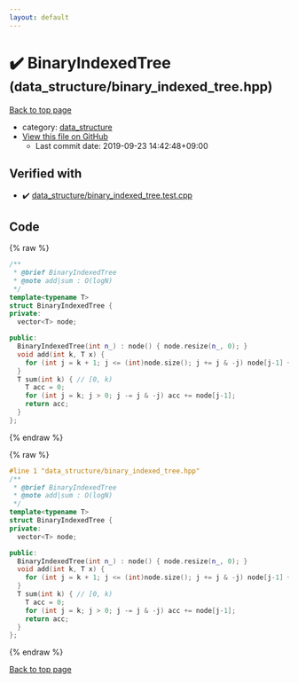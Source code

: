 ```yaml
---
layout: default
---
```


<!-- mathjax config similar to math.stackexchange -->
<script type="text/javascript" async
  src="https://cdnjs.cloudflare.com/ajax/libs/mathjax/2.7.5/MathJax.js?config=TeX-MML-AM_CHTML">
</script>
<script type="text/x-mathjax-config">
  MathJax.Hub.Config({
    TeX: { equationNumbers: { autoNumber: "AMS" }},
    tex2jax: {
      inlineMath: [ ['$','$'] ],
      processEscapes: true
    },
    "HTML-CSS": { matchFontHeight: false },
    displayAlign: "left",
    displayIndent: "2em"
  });
</script>

<script type="text/javascript" src="https://cdnjs.cloudflare.com/ajax/libs/jquery/3.4.1/jquery.min.js"></script>
<script src="https://cdn.jsdelivr.net/npm/jquery-balloon-js@1.1.2/jquery.balloon.min.js" integrity="sha256-ZEYs9VrgAeNuPvs15E39OsyOJaIkXEEt10fzxJ20+2I=" crossorigin="anonymous"></script>
<script type="text/javascript" src="../../assets/js/copy-button.js"></script>
<link rel="stylesheet" href="../../assets/css/copy-button.css" />


# :heavy_check_mark: BinaryIndexedTree <small>(data_structure/binary_indexed_tree.hpp)</small>

<a href="../../index.html">Back to top page</a>

* category: <a href="../../index.html#c8f6850ec2ec3fb32f203c1f4e3c2fd2">data_structure</a>
* <a href="{{ site.github.repository_url }}/blob/master/data_structure/binary_indexed_tree.hpp">View this file on GitHub</a>
    - Last commit date: 2019-09-23 14:42:48+09:00




## Verified with

* :heavy_check_mark: <a href="../../verify/data_structure/binary_indexed_tree.test.cpp.html">data_structure/binary_indexed_tree.test.cpp</a>


## Code

<a id="unbundled"></a>
{% raw %}
```cpp
/**
 * @brief BinaryIndexedTree
 * @note add|sum : O(logN)
 */
template<typename T>
struct BinaryIndexedTree {
private:
  vector<T> node;

public:
  BinaryIndexedTree(int n_) : node() { node.resize(n_, 0); }
  void add(int k, T x) {
    for (int j = k + 1; j <= (int)node.size(); j += j & -j) node[j-1] += x;
  }
  T sum(int k) { // [0, k)
    T acc = 0;
    for (int j = k; j > 0; j -= j & -j) acc += node[j-1];
    return acc;
  }
};
```
{% endraw %}

<a id="bundled"></a>
{% raw %}
```cpp
#line 1 "data_structure/binary_indexed_tree.hpp"
/**
 * @brief BinaryIndexedTree
 * @note add|sum : O(logN)
 */
template<typename T>
struct BinaryIndexedTree {
private:
  vector<T> node;

public:
  BinaryIndexedTree(int n_) : node() { node.resize(n_, 0); }
  void add(int k, T x) {
    for (int j = k + 1; j <= (int)node.size(); j += j & -j) node[j-1] += x;
  }
  T sum(int k) { // [0, k)
    T acc = 0;
    for (int j = k; j > 0; j -= j & -j) acc += node[j-1];
    return acc;
  }
};

```
{% endraw %}

<a href="../../index.html">Back to top page</a>

